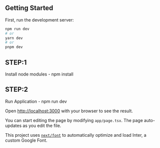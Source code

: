 

## Getting Started

First, run the development server:

```bash
npm run dev
# or
yarn dev
# or
pnpm dev
```
## STEP:1

Install node modules - npm install

## STEP:2

Run Application - npm run dev

 



Open [http://localhost:3000](http://localhost:3000) with your browser to see the result.

You can start editing the page by modifying `app/page.tsx`. The page auto-updates as you edit the file.

This project uses [`next/font`](https://nextjs.org/docs/basic-features/font-optimization) to automatically optimize and load Inter, a custom Google Font.


